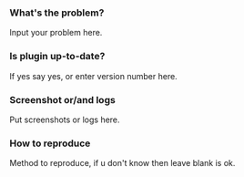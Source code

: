 ### What's the problem?
Input your problem here.
### Is plugin up-to-date?
If yes say yes, or enter version number here.
### Screenshot or/and logs
Put screenshots or logs here.
### How to reproduce
Method to reproduce, if u don't know then leave blank is ok.